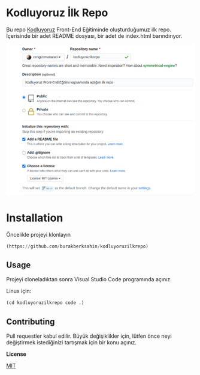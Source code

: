# Kodluyoruz İlk Repo

Bu repo [Kodluyoruz](https://kodluyoruz.org/) Front-End Eğitiminde oluşturduğumuz ilk repo. İçerisinde bir adet README dosyası, bir adet de index.html barındırıyor.

![Javapoint](https://raw.githubusercontent.com/Kodluyoruz/taskforce/main/git/odev1/figures/github.png)

# Installation
Öncelikle projeyi klonlayın

``` python
(https://github.com/burakberksahin/kodluyoruzilkrepo)
```

## Usage
Projeyi cloneladıktan sonra Visual Studio Code programında açınız.

Linux için:
``` python
(cd kodluyoruzilkrepo code .)
```
## Contributing
Pull requestler kabul edilir. Büyük değişiklikler için, lütfen önce neyi değiştirmek istediğinizi tartışmak için bir konu açınız.

**License**

[MIT](https://choosealicense.com/licenses/mit/)
